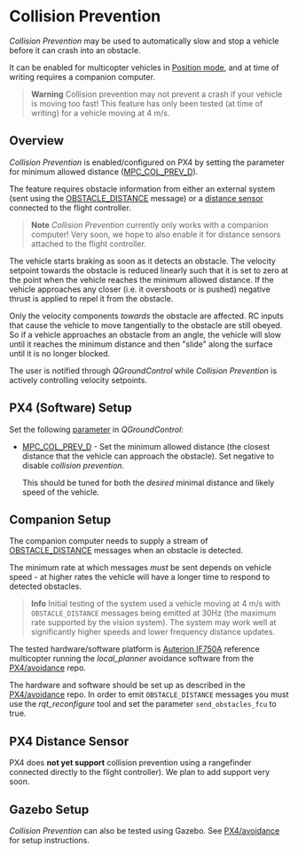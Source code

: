 # Collision Prevention

*Collision Prevention* may be used to automatically slow and stop a vehicle before it can crash into an obstacle.

It can be enabled for multicopter vehicles in [Position mode](../flight_modes/position_mc.md), and at time of writing requires a companion computer.

> **Warning** Collision prevention may not prevent a crash if your vehicle is moving too fast!
  This feature has only been tested (at time of writing) for a vehicle moving at 4 m/s.


## Overview

*Collision Prevention* is enabled/configured on PX4 by setting the parameter for minimum allowed distance ([MPC_COL_PREV_D](../advanced_config/parameter_reference.md#MPC_COL_PREV_D)).

The feature requires obstacle information from either an external system (sent using the [OBSTACLE_DISTANCE](https://mavlink.io/en/messages/common.html#OBSTACLE_DISTANCE) message) or a [distance sensor](../sensor/rangefinders.md) connected to the flight controller.

> **Note** *Collision Prevention* currently only works with a companion computer! 
  Very soon, we hope to also enable it for distance sensors attached to the flight controller.

The vehicle starts braking as soon as it detects an obstacle.
The velocity setpoint towards the obstacle is reduced linearly such that it is set to zero at the point when the vehicle reaches the minimum allowed distance.
If the vehicle approaches any closer (i.e. it overshoots or is pushed) negative thrust is applied to repel it from the obstacle.

Only the velocity components *towards* the obstacle are affected.
RC inputs that cause the vehicle to move tangentially to the obstacle are still obeyed. 
So if a vehicle approaches an obstacle from an angle, the vehicle will slow until it reaches the minimum distance and then "slide" along the surface until it is no longer blocked.

The user is notified through *QGroundControl* while *Collision Prevention* is actively controlling velocity setpoints.


## PX4 (Software) Setup

Set the following [parameter](../advanced_config/parameters.md) in *QGroundControl*:

* [MPC_COL_PREV_D](../advanced_config/parameter_reference.md#MPC_COL_PREV_D) - Set the minimum allowed distance (the closest distance that the vehicle can approach the obstacle). Set negative to disable *collision prevention*.

  This should be tuned for both the *desired* minimal distance and likely speed of the vehicle.


## Companion Setup

The companion computer needs to supply a stream of [OBSTACLE_DISTANCE](https://mavlink.io/en/messages/common.html#OBSTACLE_DISTANCE) messages when an obstacle is detected.

The minimum rate at which messages *must* be sent depends on vehicle speed - at higher rates the vehicle will have a longer time to respond to detected obstacles.

> **Info** Initial testing of the system used a vehicle moving at 4 m/s with `OBSTACLE_DISTANCE` messages being emitted at 30Hz (the maximum rate supported by the vision system).
  The system may work well at significantly higher speeds and lower frequency distance updates. 

The tested hardware/software platform is [Auterion IF750A](https://auterion.com/if750a/) reference multicopter running the *local_planner* avoidance software from the [PX4/avoidance](https://github.com/PX4/avoidance#obstacle-detection-and-avoidance) repo.

The hardware and software should be set up as described in the [PX4/avoidance](https://github.com/PX4/avoidance#obstacle-detection-and-avoidance) repo.
In order to emit `OBSTACLE_DISTANCE` messages you must use the *rqt_reconfigure* tool and set the parameter `send_obstacles_fcu` to true. 


## PX4 Distance Sensor

PX4 does **not yet support** collision prevention using a rangefinder connected directly to the flight controller).
We plan to add support very soon.

## Gazebo Setup

*Collision Prevention* can also be tested using Gazebo.
See [PX4/avoidance](https://github.com/PX4/avoidance#obstacle-detection-and-avoidance) for setup instructions.


<!-- Initial PR: https://github.com/PX4/Firmware/pull/10785 -->